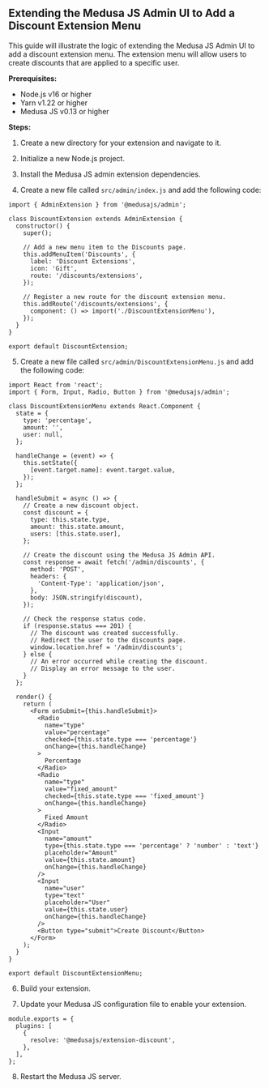 ## Extending the Medusa JS Admin UI to Add a Discount Extension Menu

This guide will illustrate the logic of extending the Medusa JS Admin UI to add a discount extension menu. The extension menu will allow users to create discounts that are applied to a specific user.

**Prerequisites:**

-   Node.js v16 or higher
-   Yarn v1.22 or higher
-   Medusa JS v0.13 or higher

**Steps:**

1.  Create a new directory for your extension and navigate to it.
2.  Initialize a new Node.js project.
3.  Install the Medusa JS admin extension dependencies.

4.  Create a new file called `src/admin/index.js` and add the following code:

```
import { AdminExtension } from '@medusajs/admin';

class DiscountExtension extends AdminExtension {
  constructor() {
    super();

    // Add a new menu item to the Discounts page.
    this.addMenuItem('Discounts', {
      label: 'Discount Extensions',
      icon: 'Gift',
      route: '/discounts/extensions',
    });

    // Register a new route for the discount extension menu.
    this.addRoute('/discounts/extensions', {
      component: () => import('./DiscountExtensionMenu'),
    });
  }
}

export default DiscountExtension;
```

5.  Create a new file called `src/admin/DiscountExtensionMenu.js` and add the following code:

```
import React from 'react';
import { Form, Input, Radio, Button } from '@medusajs/admin';

class DiscountExtensionMenu extends React.Component {
  state = {
    type: 'percentage',
    amount: '',
    user: null,
  };

  handleChange = (event) => {
    this.setState({
      [event.target.name]: event.target.value,
    });
  };

  handleSubmit = async () => {
    // Create a new discount object.
    const discount = {
      type: this.state.type,
      amount: this.state.amount,
      users: [this.state.user],
    };

    // Create the discount using the Medusa JS Admin API.
    const response = await fetch('/admin/discounts', {
      method: 'POST',
      headers: {
        'Content-Type': 'application/json',
      },
      body: JSON.stringify(discount),
    });

    // Check the response status code.
    if (response.status === 201) {
      // The discount was created successfully.
      // Redirect the user to the discounts page.
      window.location.href = '/admin/discounts';
    } else {
      // An error occurred while creating the discount.
      // Display an error message to the user.
    }
  };

  render() {
    return (
      <Form onSubmit={this.handleSubmit}>
        <Radio
          name="type"
          value="percentage"
          checked={this.state.type === 'percentage'}
          onChange={this.handleChange}
        >
          Percentage
        </Radio>
        <Radio
          name="type"
          value="fixed_amount"
          checked={this.state.type === 'fixed_amount'}
          onChange={this.handleChange}
        >
          Fixed Amount
        </Radio>
        <Input
          name="amount"
          type={this.state.type === 'percentage' ? 'number' : 'text'}
          placeholder="Amount"
          value={this.state.amount}
          onChange={this.handleChange}
        />
        <Input
          name="user"
          type="text"
          placeholder="User"
          value={this.state.user}
          onChange={this.handleChange}
        />
        <Button type="submit">Create Discount</Button>
      </Form>
    );
  }
}

export default DiscountExtensionMenu;
```

6.  Build your extension.

7.  Update your Medusa JS configuration file to enable your extension.

```
module.exports = {
  plugins: [
    {
      resolve: '@medusajs/extension-discount',
    },
  ],
};
```

8.  Restart the Medusa JS server.
